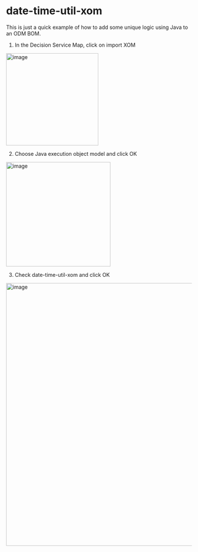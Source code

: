 # date-time-util-xom

This is just a quick example of how to add some unique logic using Java to an ODM BOM. 

1. In the Decision Service Map, click on import XOM

<img width="250" alt="image" src="https://user-images.githubusercontent.com/18425410/49475367-e2c84e80-f7cb-11e8-95cd-af10908a0085.png">

2. Choose Java execution object model and click OK

<img width="283" alt="image" src="https://user-images.githubusercontent.com/18425410/49475471-333fac00-f7cc-11e8-9249-a989bf2b22a9.png">

3. Check date-time-util-xom and click OK

<img width="712" alt="image" src="https://user-images.githubusercontent.com/18425410/49475552-64b87780-f7cc-11e8-9eb2-d2cf835af927.png">
